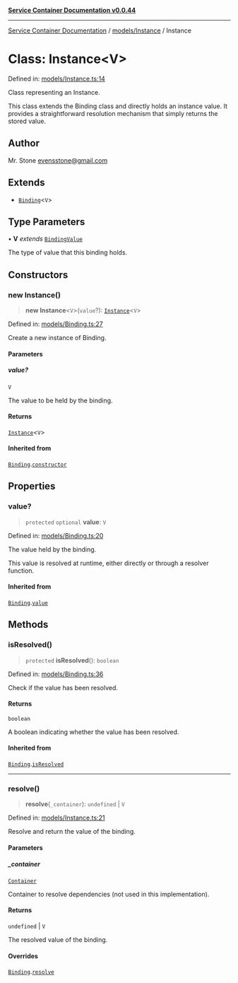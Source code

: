 [**Service Container Documentation v0.0.44**](../../../README.md)

***

[Service Container Documentation](../../../modules.md) / [models/Instance](../README.md) / Instance

# Class: Instance\<V\>

Defined in: [models/Instance.ts:14](https://github.com/stonemjs/service-container/blob/f185bc5ddd118b5cfccf9a2fc8d4c58e494e2e00/src/models/Instance.ts#L14)

Class representing an Instance.

This class extends the Binding class and directly holds an instance value.
It provides a straightforward resolution mechanism that simply returns the stored value.

## Author

Mr. Stone <evensstone@gmail.com>

## Extends

- [`Binding`](../../Binding/classes/Binding.md)\<`V`\>

## Type Parameters

• **V** *extends* [`BindingValue`](../../../declarations/type-aliases/BindingValue.md)

The type of value that this binding holds.

## Constructors

### new Instance()

> **new Instance**\<`V`\>(`value`?): [`Instance`](Instance.md)\<`V`\>

Defined in: [models/Binding.ts:27](https://github.com/stonemjs/service-container/blob/f185bc5ddd118b5cfccf9a2fc8d4c58e494e2e00/src/models/Binding.ts#L27)

Create a new instance of Binding.

#### Parameters

##### value?

`V`

The value to be held by the binding.

#### Returns

[`Instance`](Instance.md)\<`V`\>

#### Inherited from

[`Binding`](../../Binding/classes/Binding.md).[`constructor`](../../Binding/classes/Binding.md#constructors)

## Properties

### value?

> `protected` `optional` **value**: `V`

Defined in: [models/Binding.ts:20](https://github.com/stonemjs/service-container/blob/f185bc5ddd118b5cfccf9a2fc8d4c58e494e2e00/src/models/Binding.ts#L20)

The value held by the binding.

This value is resolved at runtime, either directly or through a resolver function.

#### Inherited from

[`Binding`](../../Binding/classes/Binding.md).[`value`](../../Binding/classes/Binding.md#value-1)

## Methods

### isResolved()

> `protected` **isResolved**(): `boolean`

Defined in: [models/Binding.ts:36](https://github.com/stonemjs/service-container/blob/f185bc5ddd118b5cfccf9a2fc8d4c58e494e2e00/src/models/Binding.ts#L36)

Check if the value has been resolved.

#### Returns

`boolean`

A boolean indicating whether the value has been resolved.

#### Inherited from

[`Binding`](../../Binding/classes/Binding.md).[`isResolved`](../../Binding/classes/Binding.md#isresolved)

***

### resolve()

> **resolve**(`_container`): `undefined` \| `V`

Defined in: [models/Instance.ts:21](https://github.com/stonemjs/service-container/blob/f185bc5ddd118b5cfccf9a2fc8d4c58e494e2e00/src/models/Instance.ts#L21)

Resolve and return the value of the binding.

#### Parameters

##### \_container

[`Container`](../../../Container/classes/Container.md)

Container to resolve dependencies (not used in this implementation).

#### Returns

`undefined` \| `V`

The resolved value of the binding.

#### Overrides

[`Binding`](../../Binding/classes/Binding.md).[`resolve`](../../Binding/classes/Binding.md#resolve)
